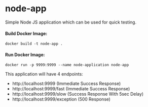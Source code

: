 # node-app

Simple Node JS application which can be used for quick testing.



#### Build Docker Image:
```
docker build -t node-app .
```

#### Run Docker Image:
```
docker run -p 9999:9999 --name node-application node-app
```

This application will have 4 endpoints:

* http://localhost:9999 (Immediate Success Response)
* http://localhost:9999/fast (Immediate Success Response)
* http://localhost:9999/slow (Success Response With 5sec Delay)
* http://localhost:9999/exception (500 Response)
